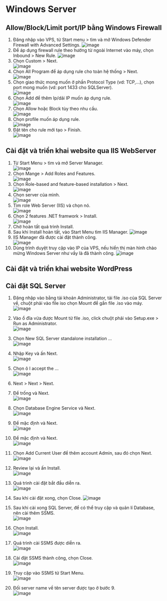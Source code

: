 # Windows Server
## Allow/Block/Limit port/IP bằng Windows Firewall
1. Đăng nhập vào VPS, từ Start menu > tìm và mở Windows Defender Firewall with Advanced Settings. ![image](https://github.com/user-attachments/assets/47cff32e-025f-4478-a5a8-76fbb341388f)
2. Để áp dụng firewall rule theo hướng từ ngoài Internet vào máy, chọn Inbound > New Rule. ![image](https://github.com/user-attachments/assets/97e09c1b-b4a4-42ab-bf3c-c7710874c265)
3. Chọn Custom > Next. <br>![image](https://github.com/user-attachments/assets/6f388b56-fbf4-4490-881a-f812f72edf6e)
4. Chọn All Program để áp dụng rule cho toàn hệ thống > Next. <br> ![image](https://github.com/user-attachments/assets/45bff499-326f-45dc-b201-5fb083a1ae79)
5. Chọn giao thức mong muốn ở phần Protocol Type (vd: TCP,...), chọn port mong muốn (vd: port 1433 cho SQLServer). <br> ![image](https://github.com/user-attachments/assets/a5fbe9e0-df8c-4050-8749-c991514860a9)
6. Chọn Add để thêm Ip/dải IP muốn áp dụng rule. <br> ![image](https://github.com/user-attachments/assets/aa04b92c-b7f0-46cc-99d6-690327854282)
7. Chọn Allow hoặc Block tùy theo nhu cầu. <br> ![image](https://github.com/user-attachments/assets/e0bf92b7-f539-4bb4-b711-5cd7006c65ed)
8. Chọn profile muốn áp dụng rule. <br> ![image](https://github.com/user-attachments/assets/74f4458e-1d0b-459c-953e-761c3d76b625)
9. Đặt tên cho rule mới tạo > Finish.<br> ![image](https://github.com/user-attachments/assets/d60e2f33-c41b-4ee8-b6ea-1c51bbd6f57a)

## Cài đặt và triển khai website qua IIS WebServer
1. Từ Start Menu > tìm và mở Server Manager. <br> ![image](https://github.com/user-attachments/assets/abed9c93-2d07-4e95-87a2-3cd17ae6ecfe)
2. Chọn Mange > Add Roles and Features. <br> ![image](https://github.com/user-attachments/assets/a5409872-f0d0-405f-b5df-f5578d501728)
3. Chọn Role-based and feature-based installation > Next. <br> ![image](https://github.com/user-attachments/assets/e4d43d54-cef1-4e98-8999-8857197ba3fd)
4. Chọn server của mình. <br> ![image](https://github.com/user-attachments/assets/cc078974-1a19-4766-b83c-ac7238a6ff05)
5. Tìm role Web Server (IIS) và chọn nó. <br> ![image](https://github.com/user-attachments/assets/5893e212-b733-428b-925e-e8e7980f8f74)
6. Chọn 2 features .NET framwork > Install. <br> ![image](https://github.com/user-attachments/assets/d772a987-5b23-42fb-99e1-b112a11f3313)
7. Chờ hoàn tất quá trình Install.
8. Sau khi Install hoàn tất, vào Start Menu tìm IIS Manager. ![image](https://github.com/user-attachments/assets/4596c73f-9a7e-4323-9a1b-29d6c8a74bc4)
9. IIS Manager đã được cài đặt thành công. <br> ![image](https://github.com/user-attachments/assets/9bff8622-dde4-4e42-929a-9ab684697348)
10. Dùng trình duyệt truy cập vào IP của VPS, nếu hiển thị màn hình chào mừng Windows Server như vầy là đã thành công. ![image](https://github.com/user-attachments/assets/8fcda3f0-3c5a-4b7c-bfb2-57d6ab977d2f)
## Cài đặt và triển khai website WordPress
## Cài đặt SQL Server
1. Đăng nhập vào bằng tải khoản Administrator, tải file .iso của SQL Server về, chuột phải vào file iso chọn Mount để gắn file .iso vào máy. <br> ![image](https://github.com/user-attachments/assets/f8496c37-e842-4c3a-8683-fc29e2baeb1f)
2. Vào ổ đĩa vừa được Mount từ file .iso, click chuột phải vào Setup.exe > Run as Administrator. <br> ![image](https://github.com/user-attachments/assets/57f0e1d7-3188-4c70-8ee1-38eafa2dae71)
3. Chọn New SQL Server standalone installation ... <br> ![image](https://github.com/user-attachments/assets/fb7e864c-8bca-45c9-9302-e8c7ea10bb73)
4. Nhập Key và ấn Next. <br> ![image](https://github.com/user-attachments/assets/cd58251e-230e-449c-b5f5-bf47dd60f66a)
5. Chọn ô I accept the ... <br> ![image](https://github.com/user-attachments/assets/bbc359d4-0cc7-494e-ad2b-abbb1cb45af8)
6. Next > Next > Next.
7. Để trống và Next. <br> ![image](https://github.com/user-attachments/assets/a4e53b91-e741-42a1-b3fe-da527ea4b29a)
8. Chọn Database Engine Service và Next. <br> ![image](https://github.com/user-attachments/assets/6491d24f-e818-4a3c-846b-570ef03ffa49)

9. Để mặc định và Next. <br> ![image](https://github.com/user-attachments/assets/eaf799e0-030f-4b6e-8076-42d60759cab4)
10. Để mặc định và Next. <br> ![image](https://github.com/user-attachments/assets/ca3dfc62-cebe-424c-b8d9-97a1a3cb500b)
11. Chọn Add Current User để thêm account Admin, sau đó chọn Next. <br> ![image](https://github.com/user-attachments/assets/6e3bf464-3835-472e-9a2d-c7fa75216b98)
12. Review lại và ấn Install. <br> ![image](https://github.com/user-attachments/assets/b5338e7f-2dfb-49ab-8ed2-d1b822c20966)
13. Quá trình cài đặt bắt đầu diễn ra. <br> ![image](https://github.com/user-attachments/assets/fe469cd2-6d6c-4778-a595-b99dca618cd2)
14. Sau khi cài đặt xong, chọn Close. ![image](https://github.com/user-attachments/assets/4ac874a9-226e-40fe-85b1-51b413720f70)
15. Sau khi cài xong SQL Server, để có thể truy cập và quản lí Database, nên cài thêm SSMS. <br> ![image](https://github.com/user-attachments/assets/3bb96cf7-8867-4d00-9d0e-2838315e4d2e)
16. Chọn Install. <br> ![image](https://github.com/user-attachments/assets/1ee2fc30-7b30-49cd-a71f-bfa35267662b)
17. Quá trình cài SSMS được diễn ra. <br> ![image](https://github.com/user-attachments/assets/c4007e15-1eac-4e14-b596-196121f9005c)
18. Cài đặt SSMS thành công, chọn Close.<br>![image](https://github.com/user-attachments/assets/6848afba-a0ba-48d0-bc71-40e3fb8a0631)
19. Truy cập vào SSMS từ Start Menu. <br> ![image](https://github.com/user-attachments/assets/d530992a-f6c3-4948-993a-191661ac34d6)
20. Đối server name về tên server được tạo ở bước 9.<br> ![image](https://github.com/user-attachments/assets/693e383d-34f8-4c43-917c-9368526c25aa)


  

















